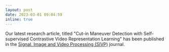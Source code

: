 ```yaml
---
layout: post
date: 2023-03-01 09:04:59
inline: true
---
```

Our latest research article, titled "Cut-in Maneuver Detection with Self-supervised Contrastive Video Representation Learning" has been published in the [Signal, Image and Video Processing (SIVP)](https://link.springer.com/article/10.1007/s11760-023-02512-3) journal.

